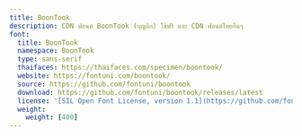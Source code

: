 ```yaml
---
title: BoonTook
description: CDN ฟอนต์ BoonTook (บุญถึก) ใช้ฟรี และ CDN ฟอนต์ไทยอื่นๆ
font:
  title: BoonTook
  namespace: BoonTook
  type: sans-serif
  thaifaces: https://thaifaces.com/specimen/boontook/
  website: https://fontuni.com/boontook/
  source: https://github.com/fontuni/boontook
  download: https://github.com/fontuni/boontook/releases/latest
  license: '[SIL Open Font License, version 1.1](https://github.com/fontuni/boontook/blob/master/OFL.txt)'
  weight:
    weight: [400]
---
```


<div></div>
